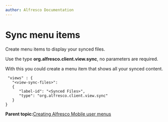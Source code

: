 ```yaml
---
author: Alfresco Documentation
---
```


# Sync menu items

Create menu items to display your synced files.

Use the type **org.alfresco.client.view.sync**, no parameters are required.

With this you could create a menu item that shows all your synced content.

```
 "views" : {
   "<view-sync-files>":
   {
      "label-id": "<Synced Files>",
      "type": "org.alfresco.client.view.sync"
   }
}
```

**Parent topic:**[Creating Alfresco Mobile user menus](../references/mobile-config-views.md)

